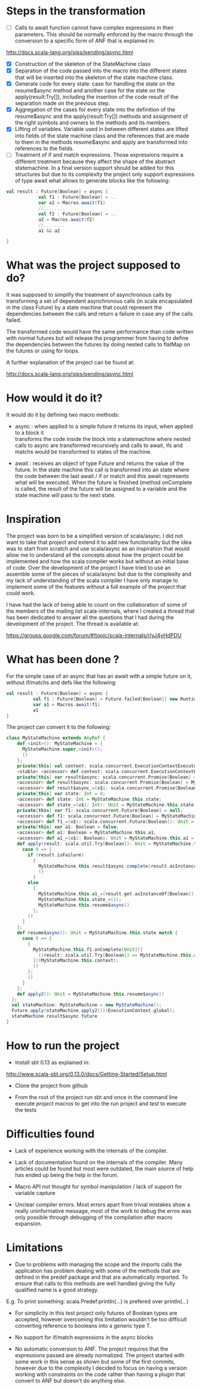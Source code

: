 
# Steps in the transformation


- [ ] Calls to await function cannot have complex expressions in their parameters. This should be 
normally enforced by the macro through the conversion to a specific form of ANF that is explained in:

http://docs.scala-lang.org/sips/pending/async.html

- [X] Construction of the skeleton of the StateMachine class
- [X] Separation of the code passed into the macro into the different states that will be inserted
into the skeleton of the state machine class.
- [X] Generate code for every state: case for handling the state on the resume$async method
 and another case for the state on the apply(result:Try[]), including the insertion of the code result
 of the separation made on the previous step.
- [X] Aggregation of the cases for every state into the definition of the resume$async and the
 apply(result:Try[]) methods and assignment of the right symbols and owners to the methods and
 its members.
- [X] Lifting of variables. Variable used in between different states are lifted into fields of the
 state machine class and the references that are made to them in the methods resume$async and apply
 are transformed into references to the fields.
- [ ] Treatment of if and match expressions. Those expressions require a different treatment because 
 they affect the shape of the abstract statemachine. In a final version support should be added for
 this structures but due to its complexity the project only support expressions of type await
 what allows to generate blocks like the following:

```scala
val result : Future[Boolean] = async {
            val f1 : Future[Boolean] = ..
            var a1 = Macros.await(f1)
            //........
            val f2 : Future[Boolean] = ..
            a2 = Macros.await(f2)
            //........
            a1 && a2

}
```
 
 

# What was the project supposed to do?

It was supposed to simplify the treatment of asynchronous calls by transforming
a set of dependent asynchronous calls (in scala encapsulated in the class Future)
by a state machine that could represent the dependencies between the calls and return
a failure in case any of the calls failed.

The transformed code would have the same performance than code written with normal futures
but will release the programmer from having to define the dependencies between the futures
by doing nested calls to flatMap on the futures or using for loops.

A further explanation of the project can be found at: 

http://docs.scala-lang.org/sips/pending/async.html

# How would it do it?

It would do it by defining two macro methods:

 - async : when applied to a simple future it returns its input, when applied to a block it  
 transforms the code inside the block into a statemachine where nested calls to async are
 transformed recursively and calls to await, ifs and matchs would be transformed to states of
 the machine.

 - await : receives an object of type Future and returns the value of the future. In the state 
 machine this call is transformed into an state where the code between the last await / if or 
 match and this await represents what will be executed. When the future is finished (method 
 onComplete is called, the result of the future will be assigned to a variable and the state 
 machine will pass to the next state.

# Inspiration

The project was born to be a simplified version of scala/async. I did not want to take that 
project and extend it to add new functionality but the idea was to start from scratch and use
scala/async as an inspiration that would allow me to understand all the concepts about how
the project could be implemented and how the scala compiler works but without an initial base
of code. Over the development of the project I have tried to use an assemble some of the pieces
of scala/async but due to the complexity and my lack of understanding of the scala compiler
I have only manage to implement some of the features without a full example of the project
that could work.

I have had the lack of being able to count on the collaboration of some of the members of
the mailing list scala-internals, where I created a thread that has been dedicated to answer
all the questions that I had during the development of the project. The thread is available at:

https://groups.google.com/forum/#!topic/scala-internals/rIyJ4yHdPDU

# What has been done ?

For the simple case of an async that has an await with a simple future on it, without if/matchs
and defs like the following:

```scala
val result : Future[Boolean] = async {
          val f1 : Future[Boolean] = Future.failed[Boolean]{ new RuntimeException("future that failed") } 
          var a1 = Macros.await(f1) 
          a1
}
```

The project can convert it to the following:

```scala
class MyStateMachine extends AnyRef {
    def <init>(): MyStateMachine = {
      MyStateMachine.super.<init>();
      ()
    };
    private[this] val context: scala.concurrent.ExecutionContextExecutor = scala.concurrent.ExecutionContext.Implicits.global;
    <stable> <accessor> def context: scala.concurrent.ExecutionContextExecutor = MyStateMachine.this.context;
    private[this] var result$async: scala.concurrent.Promise[Boolean] = Promise.apply[Boolean]();
    <accessor> def result$async: scala.concurrent.Promise[Boolean] = MyStateMachine.this.result$async;
    <accessor> def result$async_=(x$1: scala.concurrent.Promise[Boolean]): Unit = MyStateMachine.this.result$async = x$1;
    private[this] var state: Int = 0;
    <accessor> def state: Int = MyStateMachine.this.state;
    <accessor> def state_=(x$1: Int): Unit = MyStateMachine.this.state = x$1;
    private[this] var f1: scala.concurrent.Future[Boolean] = null;
    <accessor> def f1: scala.concurrent.Future[Boolean] = MyStateMachine.this.f1;
    <accessor> def f1_=(x$1: scala.concurrent.Future[Boolean]): Unit = MyStateMachine.this.f1 = x$1;
    private[this] var a1: Boolean = false;
    <accessor> def a1: Boolean = MyStateMachine.this.a1;
    <accessor> def a1_=(x$1: Boolean): Unit = MyStateMachine.this.a1 = x$1;
    def apply(result: scala.util.Try[Boolean]): Unit = MyStateMachine.this.state match {
      case 0 => {
        if (result.isFailure)
          {
            MyStateMachine.this.result$async.complete(result.asInstanceOf[scala.util.Try[Boolean]]);
            ()
          }
        else
          {
            MyStateMachine.this.a1_=(result.get.asInstanceOf[Boolean]);
            MyStateMachine.this.state_=(1);
            MyStateMachine.this.resume$async()
          };
        ()
      }
    };
    def resume$async(): Unit = MyStateMachine.this.state match {
      case 0 => {
        {
          MyStateMachine.this.f1.onComplete[Unit]({
            ((result: scala.util.Try[Boolean]) => MyStateMachine.this.apply(result))
          })(MyStateMachine.this.context);
          ()
        };
        ()
      }
    };
    def apply2(): Unit = MyStateMachine.this.resume$async()
  };
  val stateMachine: MyStateMachine = new MyStateMachine();
  Future.apply(stateMachine.apply2())(ExecutionContext.global);
  stateMachine.result$async.future
}
```

# How to run the project

- Install sbt 0.13 as explained in:

http://www.scala-sbt.org/0.13.0/docs/Getting-Started/Setup.html

- Clone the project from github

- From the root of the project run sbt and once in the command line execute *project macros* to get into the run project and *test* to execute the tests


# Difficulties found 

- Lack of experience working with the internals of the compiler.

- Lack of documentation found on the internals of the compiler. Many articles could be found but most were outdated, the main source of help has ended up being the help in the forum.

- Macro API not thought for symbol manipulation / lack of support for variable capture

- Unclear compiler errors. Most errors apart from trivial mistakes show a really uninformative message,
most of the work to debug the erros was only possible through debugging of the compilation after
macro expansion.


# Limitations

- Due to problems with managing the scope and the imports calls the application has problem dealing
with some of the methods that are defined in the predef package and that are automatically imported. To
ensure that calls to this methods are well handled giving the fully qualified name is a good strategy.

E.g. To print something: scala.Predef.println(...) is prefered over println(...)

- For simplicity in this test project only futures of Boolean types are accepted, however overcoming 
this limitation wouldn't be too difficult converting reference to booleans into a generic type T.

- No support for if/match expressions in the async blocks

- No automatic conversion to ANF. The project requires that the expressions passed are already
normalized. The project started with some work in this sense as shown but some of the first commits,
however due to the complexity I decided to focus on having a version working with constraints on
the code rather than having a plugin that convert to ANF but doesn't do anything else.

